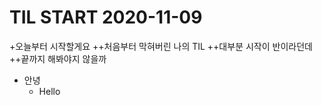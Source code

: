 # TIL START 2020-11-09
+오늘부터 시작할게요
    ++처음부터 막혀버린 나의 TIL
    ++대부분 시작이 반이라던데
    ++끝까지 해봐야지 않을까
- 안녕
  - Hello
